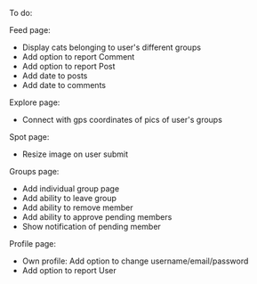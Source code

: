 To do:

Feed page:

- Display cats belonging to user's different groups
- Add option to report Comment
- Add option to report Post
- Add date to posts
- Add date to comments

Explore page:

- Connect with gps coordinates of pics of user's groups

Spot page:

- Resize image on user submit

Groups page:

- Add individual group page
- Add ability to leave group
- Add ability to remove member
- Add ability to approve pending members
- Show notification of pending member

Profile page:

- Own profile: Add option to change username/email/password
- Add option to report User
